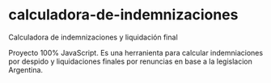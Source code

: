 # calculadora-de-indemnizaciones
Calculadora de indemnizaciones y liquidación final

Proyecto 100% JavaScript. 
Es una herranienta para calcular indemniaciones por despido y liquidaciones finales por renuncias en base a la legislacion Argentina.
